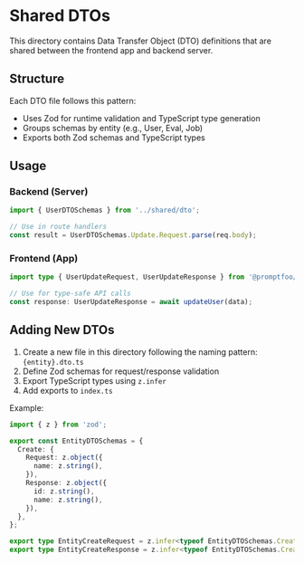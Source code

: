 # Shared DTOs

This directory contains Data Transfer Object (DTO) definitions that are shared between the frontend app and backend server.

## Structure

Each DTO file follows this pattern:
- Uses Zod for runtime validation and TypeScript type generation
- Groups schemas by entity (e.g., User, Eval, Job)
- Exports both Zod schemas and TypeScript types

## Usage

### Backend (Server)
```typescript
import { UserDTOSchemas } from '../shared/dto';

// Use in route handlers
const result = UserDTOSchemas.Update.Request.parse(req.body);
```

### Frontend (App)
```typescript
import type { UserUpdateRequest, UserUpdateResponse } from '@promptfoo/shared/dto';

// Use for type-safe API calls
const response: UserUpdateResponse = await updateUser(data);
```

## Adding New DTOs

1. Create a new file in this directory following the naming pattern: `{entity}.dto.ts`
2. Define Zod schemas for request/response validation
3. Export TypeScript types using `z.infer`
4. Add exports to `index.ts`

Example:
```typescript
import { z } from 'zod';

export const EntityDTOSchemas = {
  Create: {
    Request: z.object({
      name: z.string(),
    }),
    Response: z.object({
      id: z.string(),
      name: z.string(),
    }),
  },
};

export type EntityCreateRequest = z.infer<typeof EntityDTOSchemas.Create.Request>;
export type EntityCreateResponse = z.infer<typeof EntityDTOSchemas.Create.Response>;
```